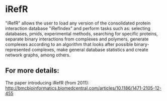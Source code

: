 # iRefR
"iRefR" allows the user to load any version of the consolidated protein interaction database "iRefIndex" and perform tasks such as: selecting databases, pmids, experimental methods, searching for specific proteins, separate binary interactions from complexes and polymers, generate complexes according to an algorithm that looks after possible binary-represented complexes, make general database statistics and create network graphs, among others.

## For more details:
The paper introducing iRefR (from 2011):  http://bmcbioinformatics.biomedcentral.com/articles/10.1186/1471-2105-12-455
